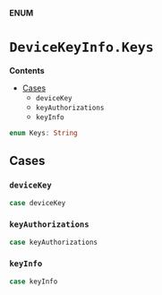 **ENUM**

# `DeviceKeyInfo.Keys`

**Contents**

- [Cases](#cases)
  - `deviceKey`
  - `keyAuthorizations`
  - `keyInfo`

```swift
enum Keys: String
```

## Cases
### `deviceKey`

```swift
case deviceKey
```

### `keyAuthorizations`

```swift
case keyAuthorizations
```

### `keyInfo`

```swift
case keyInfo
```
